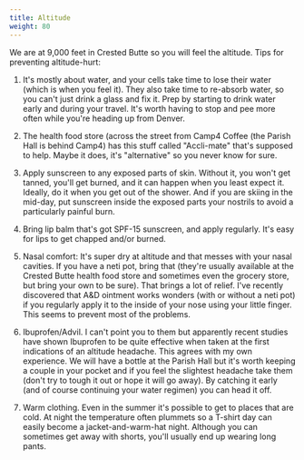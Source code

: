 ```yaml
---
title: Altitude
weight: 80
---
```


We are at 9,000 feet in Crested Butte so you will feel the altitude. Tips for
preventing altitude-hurt:

1. It's mostly about water, and your cells take time to lose their water (which
is when you feel it).  They also take time to re-absorb water, so you can't
just drink a glass and fix it. Prep by starting to drink water early and during
your travel. It's worth having to stop and pee more often while you're heading
up from Denver.

2. The health food store (across the street from Camp4 Coffee (the Parish Hall is behind Camp4) has this stuff called "Accli-mate" that's supposed to help. Maybe it does, it's "alternative" so you never know for sure.

3. Apply sunscreen to any exposed parts of skin. Without it, you won't get
tanned, you'll get burned, and it can happen when you least expect it. Ideally,
do it when you get out of the shower. And if you are skiing in the mid-day, put
sunscreen inside the exposed parts your nostrils to avoid a particularly
painful burn.

4. Bring lip balm that's got SPF-15 sunscreen, and apply regularly. It's easy
for lips to get chapped and/or burned.

5. Nasal comfort: It's super dry at altitude and that messes with your nasal
cavities. If you have a neti pot, bring that (they're usually available at the
Crested Butte health food store and sometimes even the grocery store, but bring
your own to be sure). That brings a lot of relief. I've recently discovered
that A&D ointment works wonders (with or without a neti pot) if you regularly
apply it to the inside of your nose using your little finger. This seems to
prevent most of the problems.

6. Ibuprofen/Advil. I can't point you to them but apparently recent studies
have shown Ibuprofen to be quite effective when taken at the first indications
of an altitude headache. This agrees with my own experience. We will have a
bottle at the Parish Hall but it's worth keeping a couple in your pocket and if
you feel the slightest headache take them (don't try to tough it out or hope it
will go away). By catching it early (and of course continuing your water
regimen) you can head it off.

7. Warm clothing. Even in the summer it's possible to get to places that are
cold. At night the temperature often plummets so a T-shirt day can easily
become a jacket-and-warm-hat night. Although you can sometimes get away with
shorts, you'll usually end up wearing long pants.
